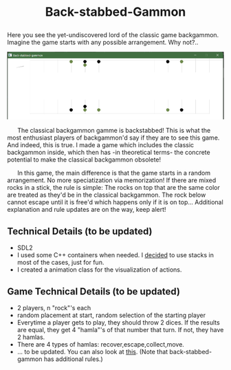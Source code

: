# <p align="center"> Back-stabbed-Gammon </p>
Here you see the yet-undiscovered lord of the classic game backgammon. Imagine the game starts with any possible arrangement. Why not?..

![](https://github.com/ahmet-umut/back-stabbed-gammon/blob/main/back-stabbed-gammon.apng)

&nbsp;&nbsp;&nbsp;&nbsp;&nbsp;&nbsp;The classical backgammon gamme is backstabbed! This is what the most enthusiast players of backgammon'd say if they are to see this game. And indeed, this is true. I made a game which includes the classic backgammon inside, which then has -in theoretical terms- the concrete potential to make the classical backgammon obsolete!

&nbsp;&nbsp;&nbsp;&nbsp;&nbsp;&nbsp;In this game, the main difference is that the game starts in a random arrangement. No more speciatization via memorization! If there are mixed rocks in a stick, the rule is simple: The rocks on top that are the same color are treated as they'd be in the classical backgammon. The rock below cannot escape until it is free'd which happens only if it is on top... Additional explanation and rule updates are on the way, keep alert!

## Technical Details (to be updated)
- SDL2
- I used some C++ containers when needed. I <ins>decided</ins> to use stacks in most of the cases, just for fun.
- I created a animation class for the visualization of actions.

## Game Technical Details (to be updated)
- 2 players, n "rock"'s each
- random placement at start, random selection of the starting player
- Everytime a player gets to play, they should throw 2 dices. If the results are equal, they get 4 "hamla"'s of that number that turn. If not, they have 2 hamlas.
- There are 4 types of hamlas: recover,escape,collect,move.
- ... to be updated. You can also look at [this](https://en.wikipedia.org/wiki/Backgammon "backgammon"). (Note that back-stabbed-gammon has additional rules.)

